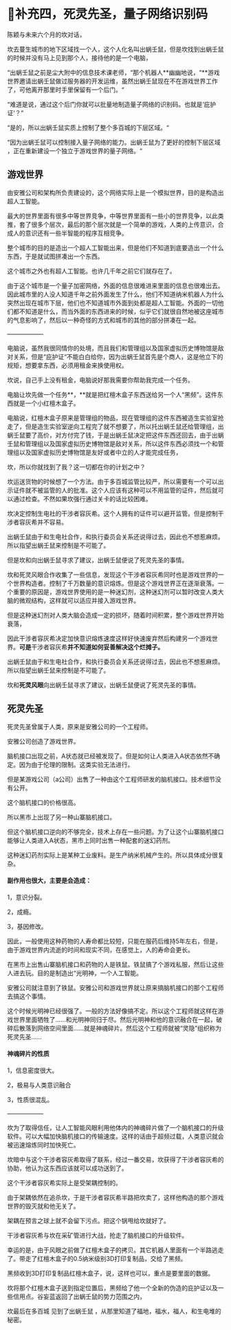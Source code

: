 # 🌟补充四，死灵先圣，量子网络识别码

陈颖与未来六个月的坎对话，

坎去蔓生城市的地下区域找一个人，这个人化名叫出蜗壬鼠，但是坎找到出蜗壬鼠的时候并没有马上见到那个人，接待他的是一个电脑，

“出蜗壬鼠之前是尘大附中的信息技术课老师，“那个机器人**幽幽地说，“**游戏世界邀请出蜗壬鼠做过服务器的开发运维，虽然出蜗壬鼠现在不在游戏世界工作了，可他离开那里时手里保留有一个后门。“

“难道是说，通过这个后门你就可以批量地制造量子网络的识别码。也就是‘庇护证‘？”

“是的，所以出蜗壬鼠实质上控制了整个多百城的下层区域。“

“因为出蜗壬鼠可以控制接入量子网络的能力。出蜗壬鼠为了更好的控制下层区域 ，正在重新建设一个独立于游戏世界的量子网络。“

## 游戏世界

由安雅公司和架构所负责建设的，这个网络实际上是一个模拟世界，目的是构造出超人工智能。

最大的世界里面有很多中等世界竞争，中等世界里面有一些小的世界竞争，以此类推，套了很多个层次，最后的那个层次就是一个简单的游戏，人类的上传意识，合成人的意识还有一些半智能的程序互相竞争。

整个城市的目的是造出一个超人工智能出来，但是他们不知道到底要造出一个什么东西，于是就试图拼凑出一个东西。

 这个城市之外也有超人工智能。也许几千年之前它们就存在了。 

由于这个城市是一个量子加密网络，外面的信息很难进来里面的信息也很难出去。因此城市里的人没人知道千年之前外面发生了什么，他们不知道纳米机器人为什么突然出现在城市下层，他们也不知道城市外面到处都是超人工智能。外面的一切他们都不知道是什么，而当外面的东西进来的时候，似乎它们就很自然地被这座城市的气息影响了，然后以一种奇怪的方式和城市的其他的部分拼凑在一起。

——————

电脑说，虽然我很同情你的处境，而且我们和管理组以及国家虚拟历史博物馆是敌对关系，但是“庇护证“不能白白给你，因为出蜗壬鼠首先是个商人，这是他立下的规矩，想要拿东西，必须用租金来换使用权。

坎说，自己手上没有租金，电脑说好那我需要你帮助我完成一个任务。

电脑让坎先做一个任务**，**就是把红檀木盒子东西送给另一个人“黑频”。这件东西就是一个小红檀木盒子。

电脑说，红檀木盒子原来是管理组的物品，现在管理组的这件东西被造生实验室抢走了，但是造生实验室逆向工程完了就不想要了，所以托出蜗壬鼠还给管理组，出蜗壬鼠要了高价，对方付完了钱，于是出蜗壬鼠决定把这件东西还回去，由于出蜗壬鼠和管理组以及国家虚拟历史博物馆是敌对关系，所以这件东西必须找一个和管理组以及国家虚拟历史博物馆是友好或者中立的人才能完成任务，

坎，所以你就找到了我？这一切都在你的计划之中？

坎运送货物的时候想了一个方法。由于多百城监管比较严，所以需要有一个可以出示证件就不被监管的人的批准。这个人应该有这种可以不用监管的证件，然后就可以通过检查。不然如果坎强行通过关卡的话比较困难。

坎决定控制生电社的干涉者容灰希。这个人拥有的证件可以避开监管。但是控制干涉者容灰希并不容易。

出蜗壬鼠由于和生电社合作，和执行委员会关系还说得过去，因此也不想惹麻烦。所以指望出蜗壬鼠来控制是不可能了。

但是坎和向出蜗壬鼠寻求了建议，出蜗壬鼠便说了死灵先圣的事情。

坎和死灵风眼合作收集了一些信息，发现这个干涉者容灰希同时也是游戏世界的一个世界构造者。控制了千万数量的意识熔炼。但是这个游戏世界正在逐渐衰落。一个重要的原因是，游戏世界使用的是一种迷幻剂，这种迷幻剂可以暂时改变人类大脑的微观结构，这样就可以适应并接入游戏世界。

但是这种迷幻剂对人类大脑会造成一定的损坏，随着时间积累，整个游戏世界开始衰落，

因此干涉者容灰希决定加快意识熔炼速度这样好快速废弃然后构建另一个游戏世界。**可是**干涉者容灰希**并不知道如何妥善解决这个烂摊子。**

出蜗壬鼠由于和生电社合作，和执行委员会关系还说得过去，因此也不想惹麻烦。所以指望出蜗壬鼠来控制是不可能了。

坎和**死灵风眼**向出蜗壬鼠寻求了建议，出蜗壬鼠便说了死灵先圣的事情。

## 死灵先圣

死灵先圣曾属于人类，原来是安雅公司的一个工程师。

安雅公司创造了游戏世界。

脑机接口出现之前，A状态就已经被发现了。但是如何让人类进入A状态依然不确定。因为由于伦理的限制。这类实验无法进行。

但是某游戏公司（a公司）出售了一种由这个工程师研发的脑机接口。技术细节没有公开。

这个脑机接口的价格很高。

所以黑市上出现了另一种山寨脑机接口。

但这个脑机接口逆向的不够完全，技术上存在一些问题。为了让这个山寨脑机接口能够让人类进入A状态，黑市上同时出售一种配套的迷幻药剂。

这种迷幻药剂实际上是某种工业废料。是生产纳米机械产生的。所以具体成分很复杂。

#### 副作用也很大，主要是会造成：

1，意识分裂。

2，成瘾。

3，基因修改。

因此，一般使用这种药物的人寿命都比较短，只能在服药后维持5年左右，但是，由于游戏世界内流逝的时间和现实不同，在感觉上，人的寿命会更长。

在黑市上出售山寨脑机接口和药物的人是铁鼠。铁鼠搞了个游戏私服，然后让这些人进去玩。目的是制造出“光明神，一个人工智能。

安雅公司就注意到了铁鼠。安雅公司和游戏世界就让原来搞脑机接口的那个工程师去搞这个事情。

这个时候光明神已经很强了。一般的方法好像搞不定。所以这个工程师就这样在游戏世界里面牺牲了……和光明神同归于尽。然后光明神和他的意识融合在一起，破碎后散落到网络空间里面……就是神魂碎片。然后这个工程师就被“灵隐”组织称为死灵先圣……

#### 神魂碎片的性质

1，信息密度很大。

2，极易与人类意识融合

3，性质很混乱。

——————

坎为了取得信任，让人工智能风眼利用他体内的神魂碎片做了一个脑机接口的升级软件。可以大幅加快脑机接口的传输速度。这样的话由于超频过载，人类意识就会被迅速熔炼同时加快死亡。

坎暗中与这个干涉者容灰希取得了联系，经过一番交易，坎获得了干涉者容灰希的协助，他认为这东西应该就可以成功送到了。

这个干涉者容灰希实际上是受架耦控制的。

由于架耦依然在追杀坎，于是干涉者容灰希半路把坎卖了，这样他构造的那个游戏世界的毁灭就和他无关了。

架耦在预言之球上就不会留下污点。把这个锅甩给坎就好了。

干涉者容灰希与坎在采矿管进行大战，抢走了脑机接口的升级软件。

幸运的是，由于风眼之前做了红檀木盒子的拷贝。其它机器人里面有一个半路逃走了。带走了红檀木盒子的0.5纳米级别3D打印复制品，交给了黑频。

黑频收到3D打印复制品红檀木盒子，说，这样也可以，重点是要里面的数据。

坎将那个红檀木盒子送到指定位置后，黑频给了他一个全新的伪造的庇护证以及一些信用点。谷妄蓝返回了出蜗壬鼠的势力范围之内，

坎最后在多百城 见到了出蜗壬鼠 ，从那里知道了福地，福水，福人，和生电堆的秘密。



